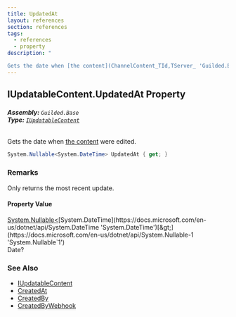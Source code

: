 ```yaml
---
title: UpdatedAt
layout: references
section: references
tags:
  - references
  - property
description: "

Gets the date when [the content](ChannelContent_TId,TServer_ 'Guilded.Base.Content.ChannelContent<TId,TServer>') were edited."
---
```


## IUpdatableContent.UpdatedAt Property
###### **Assembly:** `Guilded.Base`<br/>**Type:** [`IUpdatableContent`](IUpdatableContent 'Guilded.Base.Content.IUpdatableContent')

Gets the date when [the content](ChannelContent_TId,TServer_ 'Guilded.Base.Content.ChannelContent<TId,TServer>') were edited.

```csharp
System.Nullable<System.DateTime> UpdatedAt { get; }
```

### Remarks
  
Only returns the most recent update.

#### Property Value
[System.Nullable&lt;](https://docs.microsoft.com/en-us/dotnet/api/System.Nullable-1 'System.Nullable`1')[System.DateTime](https://docs.microsoft.com/en-us/dotnet/api/System.DateTime 'System.DateTime')[&gt;](https://docs.microsoft.com/en-us/dotnet/api/System.Nullable-1 'System.Nullable`1')  
Date?

### See Also
- [IUpdatableContent](IUpdatableContent 'Guilded.Base.Content.IUpdatableContent')
- [CreatedAt](ICreatableContent.CreatedAt 'Guilded.Base.Content.ICreatableContent.CreatedAt')
- [CreatedBy](ICreatableContent.CreatedBy 'Guilded.Base.Content.ICreatableContent.CreatedBy')
- [CreatedByWebhook](IWebhookCreatable.CreatedByWebhook 'Guilded.Base.Content.IWebhookCreatable.CreatedByWebhook')